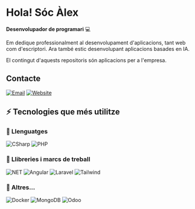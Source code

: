 # Hola! Sóc Àlex

**Desenvolupador de programari** 💻 

<!--
<a href="https://igijon.netlify.app/" target="_blank"><img src="./images/banner.jpeg" 
   borderRadius='1rem' boxShadow = '0 5px 18px rgba(0,0,0,0.3)'></a>
-->

Em dedique professionalment al desenvolupament d'aplicacions, tant web com d'escriptori. Ara també estic desenvolupant aplicacions basades en IA.

El contingut d'aquests repositoris són aplicacions per a l'empresa.


## Contacte

[![Email](https://img.shields.io/badge/Mail-D14836?style=for-the-badge&logo=gmail&logoColor=white)](mailto:alejandro@trossets-solutions.com)
[![Website](https://img.shields.io/badge/website-21759B?style=for-the-badge&logo=wordpress&logoColor=white)](https://alejandrovgp.github.io/)


## ⚡ Tecnologies que més utilitze

### 🚀 Llenguatges

![CSharp](https://img.shields.io/badge/C%23-239120?style=for-the-badge&logo=csharp&logoColor=white)
![PHP](https://img.shields.io/badge/PHP-777BB4?style=for-the-badge&logo=php&logoColor=white)

### 🧩 Llibreries i marcs de treball

![NET](https://img.shields.io/badge/.NET-512BD4?style=for-the-badge&logo=dotnet&logoColor=white)
![Angular](https://img.shields.io/badge/Angular-DD0031?style=for-the-badge&logo=angular&logoColor=white)
![Laravel](https://img.shields.io/badge/Laravel-FF2D20?style=for-the-badge&logo=laravel&logoColor=white)
![Tailwind](https://img.shields.io/badge/Tailwind_CSS-06B6D4?style=for-the-badge&logo=tailwindcss&logoColor=white)

### 📘 Altres...

![Docker](https://img.shields.io/badge/Docker-2496ED?style=for-the-badge&logo=docker&logoColor=white)
![MongoDB](https://img.shields.io/badge/MongoDB-47A248?style=for-the-badge&logo=mongodb&logoColor=white)
![Odoo](https://img.shields.io/badge/Odoo-714B67?style=for-the-badge&logo=odoo&logoColor=white)
